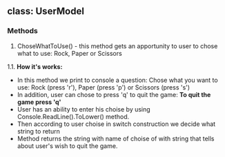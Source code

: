 ﻿## class: UserModel

### Methods

1. ChoseWhatToUse() - this method gets an apportunity to user to chose what to use: Rock, Paper or Scissors

1.1. **How it's works:** 
- In this method we print to console a question: Chose what you want to use: Rock (press 'r'), Paper (press 'p') or Scissors (press 's')
- In addition, user can chose to press 'q' to quit the game: **To quit the game press 'q'**
- User has an ability to enter his choise by using Console.ReadLine().ToLower() method.
- Then according to user choise in switch construction we decide what string to return
- Method returns the string with name of choise of with string that tells about user's wish to quit the game.

